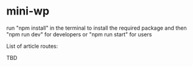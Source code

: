 # mini-wp

run "npm install" in the terminal to install the required package and 
then "npm run dev" for developers or "npm run start" for users

List of article routes:

TBD